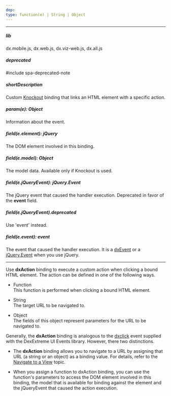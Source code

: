 ```yaml
---
dep: 
type: function(e) | String | Object
---
```

---
##### lib
dx.mobile.js, dx.web.js, dx.viz-web.js, dx.all.js

##### deprecated
#include spa-deprecated-note

##### shortDescription
Custom [Knockout](https://knockoutjs.com/documentation/introduction.html) binding that links an HTML element with a specific action.

##### param(e): Object
Information about the event.

##### field(e.element): jQuery
The DOM element involved in this binding.

##### field(e.model): Object
The model data. Available only if Knockout is used.

##### field(e.jQueryEvent): jQuery.Event
The jQuery event that caused the handler execution. Deprecated in favor of the **event** field.

##### field(e.jQueryEvent).deprecated
Use 'event' instead.

##### field(e.event): event
The event that caused the handler execution. It is a [dxEvent](/api-reference/50%20Common/Object%20Structures/dxEvent '/Documentation/ApiReference/Common/Object_Structures/dxEvent/') or a [jQuery.Event](https://api.jquery.com/category/events/event-object) when you use jQuery.

---
Use **dxAction** binding to execute a custom action when clicking a bound HTML element. The action can be defined in one of the following ways.

- Function  
    This function is performed when clicking a bound HTML element.

- String  
    The target URL to be navigated to.

- Object  
    The fields of this object represent parameters for the URL to be navigated to.

Generally, the **dxAction** binding is analogous to the [dxclick](/api-reference/10%20UI%20Widgets/UI%20Events/dxclick.md '/Documentation/ApiReference/UI_Widgets/UI_Events/#dxclick') event supplied with the DexExtreme UI Events library. However, there two distinctions.

 - The **dxAction** binding allows you to navigate to a URL by assigning that URL (a string or an object) as a binding value. For details, refer to the [Navigate to a View](/Documentation/17_2/Guide/SPA_Framework/Navigation_and_Routing/#Navigate_to_a_View) topic.
 
 - When you assign a function to dxAction binding, you can use the function's parameters to access the DOM element involved in this binding, the model that is available for binding against the element and the jQueryEvent that caused the action execution.